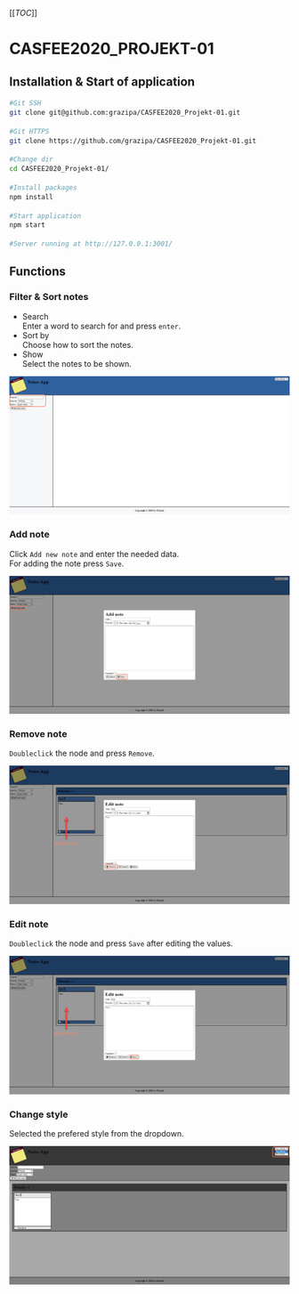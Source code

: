 [[_TOC_]]
# CASFEE2020_PROJEKT-01
## Installation & Start of application
```bash
#Git SSH
git clone git@github.com:grazipa/CASFEE2020_Projekt-01.git

#Git HTTPS
git clone https://github.com/grazipa/CASFEE2020_Projekt-01.git

#Change dir
cd CASFEE2020_Projekt-01/

#Install packages
npm install

#Start application
npm start

#Server running at http://127.0.0.1:3001/
```

## Functions
### Filter & Sort notes
* Search \
Enter a word to search for and press `enter`.
* Sort by \
Choose how to sort the notes.
* Show \
Select the notes to be shown.

![Filter & Sort notes](.images/filter.png)

### Add note
Click `Add new note` and enter the needed data. \
For adding the note press `Save`.

![Filter & Sort notes](.images/add_note.png)

### Remove note
`Doubleclick` the node and press `Remove`.

![Filter & Sort notes](.images/remove_note.png)

### Edit note
`Doubleclick` the node and press `Save` after editing the values.

![Filter & Sort notes](.images/edit_note.png)

### Change style
Selected the prefered style from the dropdown.

![Filter & Sort notes](.images/style.png)